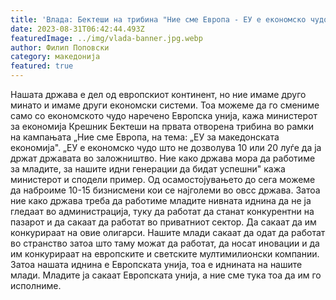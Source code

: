 ```yaml
---
title: 'Влада: Бектеши на трибина "Ние сме Европа - ЕУ е економско чудо што не дозволува 10 или 20 луѓе да ја држат државата во заложништво - 30 АВГУСТ 2023'
date: 2023-08-31T06:42:44.493Z
featuredImage: ../img/vlada-banner.jpg.webp
author: Филип Поповски
category: македонија
featured: true
---
```

Нашата држава е дел од европскиот континент, но ние имаме друго минато и имаме други економски системи.
Тоа можеме да го смениме само со економското чудо наречено Европска унија, кажа министерот за економија Крешник Бектеши на првата отворена трибина во рамки на кампањата „Ние сме Европа, на тема: „ЕУ за македонската економија".
„ЕУ е економско чудо што не дозволува 10 или 20 луѓе да ја држат државата во заложништво. Ние како држава мора да работиме за младите, за нашите идни генерации да бидат успешни" кажа министерот и сподели пример.
Од осамостојувањето до сега можеме да наброиме 10-15 бизнисмени кои се најголеми во овсс држава. Затоа ние како држава треба да работиме младите нивната иднина да не ја гледаат во администрација, туку да работат да станат конкурентни на пазарот и да сакаат да работат во приватниот сектор. Да сакаат да им конкурираат на овие олигарси.
Нашите млади сакаат да одат да работат во странство затоа што таму можат да работат, да носат иновации и да им конкурираат на европските и светските мултимилионски компании. Затоа нашата иднина е Европската унија, тоа е иднината на нашите млади. Младите ја сакаат Европската унија, а ние сме тука тоа да им го исполниме.
 
